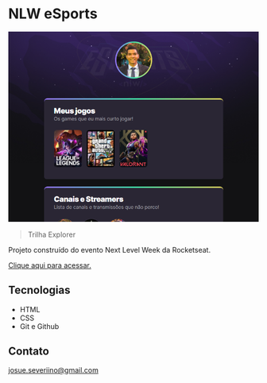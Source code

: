 # NLW eSports

![preview](./.github/preview.png)

> Trilha Explorer

Projeto construído do evento Next Level Week da Rocketseat.

[Clique aqui para acessar.](https://1josuejunior.github.io/nlw-rocketseat/)

## Tecnologias

- HTML 
- CSS
- Git e Github

## Contato

josue.severiino@gmail.com